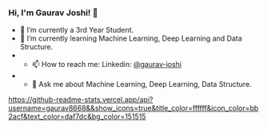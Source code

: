 ### Hi, I'm Gaurav Joshi! 👋

- 🔭 I’m currently a 3rd Year Student.
- 🌱 I’m currently learning Machine Learning, Deep Learning and Data Structure.
- - 📫 How to reach me: Linkedin: [@gaurav-joshi](https://www.linkedin.com/in/gaurav-joshi-6308351b2/)
- - 💬 Ask me about Machine Learning, Deep Learning, Data Structure.


https://github-readme-stats.vercel.app/api?username=gaurav8668&&show_icons=true&title_color=ffffff&icon_color=bb2acf&text_color=daf7dc&bg_color=151515
<!--
- 👯 I’m looking to collaborate on ...
- 🤔 I’m looking for help with ...
- 😄 Pronouns: ...
- ⚡ Fun fact: ...
-->

